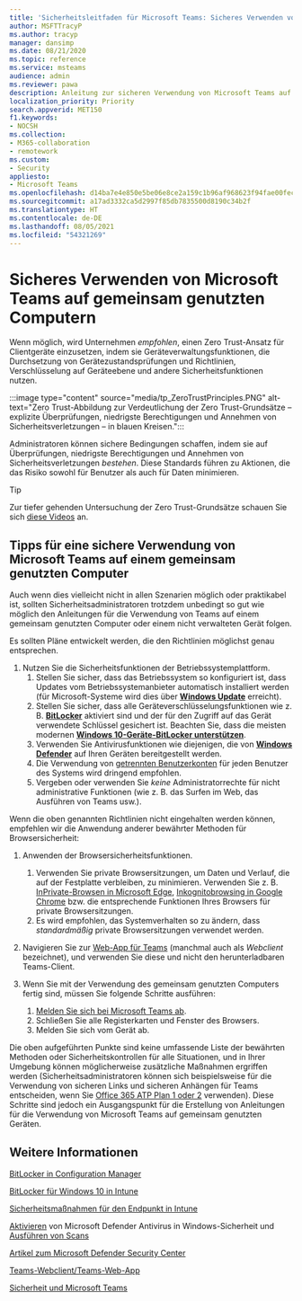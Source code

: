 ```yaml
---
title: 'Sicherheitsleitfaden für Microsoft Teams: Sicheres Verwenden von Microsoft Teams auf gemeinsam genutzten Computern'
author: MSFTTracyP
ms.author: tracyp
manager: dansimp
ms.date: 08/21/2020
ms.topic: reference
ms.service: msteams
audience: admin
ms.reviewer: pawa
description: Anleitung zur sicheren Verwendung von Microsoft Teams auf einem gemeinsam genutzten Computer am Arbeitsplatz.
localization_priority: Priority
search.appverid: MET150
f1.keywords:
- NOCSH
ms.collection:
- M365-collaboration
- remotework
ms.custom:
- Security
appliesto:
- Microsoft Teams
ms.openlocfilehash: d14ba7e4e850e5be06e8ce2a159c1b96af968623f94fae00fec2af9ef4132037
ms.sourcegitcommit: a17ad3332ca5d2997f85db7835500d8190c34b2f
ms.translationtype: HT
ms.contentlocale: de-DE
ms.lasthandoff: 08/05/2021
ms.locfileid: "54321269"
---
```

# <a name="use-microsoft-teams-securely-on-shared-computers"></a>Sicheres Verwenden von Microsoft Teams auf gemeinsam genutzten Computern

Wenn möglich, wird Unternehmen *empfohlen*, einen Zero Trust-Ansatz für Clientgeräte einzusetzen, indem sie Geräteverwaltungsfunktionen, die Durchsetzung von Gerätezustandsprüfungen und Richtlinien, Verschlüsselung auf Geräteebene und andere Sicherheitsfunktionen nutzen.

:::image type="content" source="media/tp_ZeroTrustPrinciples.PNG" alt-text="Zero Trust-Abbildung zur Verdeutlichung der Zero Trust-Grundsätze – explizite Überprüfungen, niedrigste Berechtigungen und Annehmen von Sicherheitsverletzungen – in blauen Kreisen.":::

Administratoren können sichere Bedingungen schaffen, indem sie auf Überprüfungen, niedrigste Berechtigungen und Annehmen von Sicherheitsverletzungen *bestehen*. Diese Standards führen zu Aktionen, die das Risiko sowohl für Benutzer als auch für Daten minimieren.

> [!TIP]
> Zur tiefer gehenden Untersuchung der Zero Trust-Grundsätze schauen Sie sich [diese Videos](/security/ciso-workshop/ciso-workshop-module-3#part-2-zero-trust-definition-and-models-1537) an.

## <a name="tips-for-using-microsoft-teams-securely-from-a-shared-computer"></a>Tipps für eine sichere Verwendung von Microsoft Teams auf einem gemeinsam genutzten Computer

Auch wenn dies vielleicht nicht in allen Szenarien möglich oder praktikabel ist, sollten Sicherheitsadministratoren trotzdem unbedingt so gut wie möglich den Anleitungen für die Verwendung von Teams auf einem gemeinsam genutzten Computer oder einem nicht verwalteten Gerät folgen.

Es sollten Pläne entwickelt werden, die den Richtlinien möglichst genau entsprechen.

1. Nutzen Sie die Sicherheitsfunktionen der Betriebssystemplattform.
    1. Stellen Sie sicher, dass das Betriebssystem so konfiguriert ist, dass Updates vom Betriebssystemanbieter automatisch installiert werden (für Microsoft-Systeme wird dies über [**Windows Update**](https://support.microsoft.com/help/12373/windows-update-faq) erreicht). 
    1. Stellen Sie sicher, dass alle Geräteverschlüsselungsfunktionen wie z. B. [**BitLocker**](/windows/security/information-protection/bitlocker/bitlocker-overview) aktiviert sind und der für den Zugriff auf das Gerät verwendete Schlüssel gesichert ist. Beachten Sie, dass die meisten modernen [**Windows 10-Geräte-BitLocker unterstützen**](/windows/security/information-protection/bitlocker/bitlocker-device-encryption-overview-windows-10). 
    1. Verwenden Sie Antivirusfunktionen wie diejenigen, die von [**Windows Defender**](/windows/security/threat-protection/microsoft-defender-antivirus/microsoft-defender-antivirus-in-windows-10) auf Ihren Geräten bereitgestellt werden.
    1. Die Verwendung von [getrennten Benutzerkonten](https://support.microsoft.com/help/4026923/windows-10-create-a-local-user-or-administrator-account) für jeden Benutzer des Systems wird dringend empfohlen.
    1. Vergeben oder verwenden Sie *keine* Administratorrechte für nicht administrative Funktionen (wie z. B. das Surfen im Web, das Ausführen von Teams usw.).

Wenn die oben genannten Richtlinien nicht eingehalten werden können, empfehlen wir die Anwendung anderer bewährter Methoden für Browsersicherheit:

1. Anwenden der Browsersicherheitsfunktionen.
    1. Verwenden Sie private Browsersitzungen, um Daten und Verlauf, die auf der Festplatte verbleiben, zu minimieren. Verwenden Sie z. B. [InPrivate-Browsen in Microsoft Edge](https://support.microsoft.com/help/4533513/microsoft-edge-browse-inprivate), [Inkognitobrowsing in Google Chrome](https://support.google.com/chrome/answer/95464?co=GENIE.Platform%3DDesktop&hl=en) bzw. die entsprechende Funktionen Ihres Browsers für private Browsersitzungen. 
    1. Es wird empfohlen, das Systemverhalten so zu ändern, dass *standardmäßig* private Browsersitzungen verwendet werden. 

2. Navigieren Sie zur [Web-App für Teams](https://teams.microsoft.com) (manchmal auch als *Webclient* bezeichnet), und verwenden Sie diese und nicht den herunterladbaren Teams-Client.

3. Wenn Sie mit der Verwendung des gemeinsam genutzten Computers fertig sind, müssen Sie folgende Schritte ausführen: 
    1. [Melden Sie sich bei Microsoft Teams ab](https://support.microsoft.com/office/sign-out-of-teams-a6d76e69-e1dd-4bc4-8e5f-04ba48384487).
    1. Schließen Sie alle Registerkarten und Fenster des Browsers.
    1. Melden Sie sich vom Gerät ab.

Die oben aufgeführten Punkte sind keine umfassende Liste der bewährten Methoden oder Sicherheitskontrollen für alle Situationen, und in Ihrer Umgebung können möglicherweise zusätzliche Maßnahmen ergriffen werden (Sicherheitsadministratoren können sich beispielsweise für die Verwendung von sicheren Links und sicheren Anhängen für Teams entscheiden, wenn Sie [Office 365 ATP Plan 1 oder 2](/microsoft-365/security/office-365-security/office-365-atp#office-365-atp-plan-1-and-plan-2) verwenden). Diese Schritte sind jedoch ein Ausgangspunkt für die Erstellung von Anleitungen für die Verwendung von Microsoft Teams auf gemeinsam genutzten Geräten.

## <a name="more-information"></a>Weitere Informationen

[BitLocker in Configuration Manager](/mem/configmgr/protect/deploy-use/bitlocker/deploy-management-agent)

[BitLocker für Windows 10 in Intune](/mem/intune/protect/encrypt-devices)

[Sicherheitsmaßnahmen für den Endpunkt in Intune](/mem/intune/protect/endpoint-security)

[Aktivieren](/windows/security/threat-protection/microsoft-defender-antivirus/microsoft-defender-security-center-antivirus#ensure-microsoft-defender-antivirus-is-enabled-in-the-windows-security-app) von Microsoft Defender Antivirus in Windows-Sicherheit und [Ausführen von Scans](/windows/security/threat-protection/microsoft-defender-antivirus/microsoft-defender-security-center-antivirus#run-a-scan-with-the-windows-security-app)

[Artikel zum Microsoft Defender Security Center](/windows/security/threat-protection/microsoft-defender-antivirus/microsoft-defender-security-center-antivirus)

[Teams-Webclient/Teams-Web-App](./get-clients.md#web-client)

[Sicherheit und Microsoft Teams](./teams-security-guide.md)
